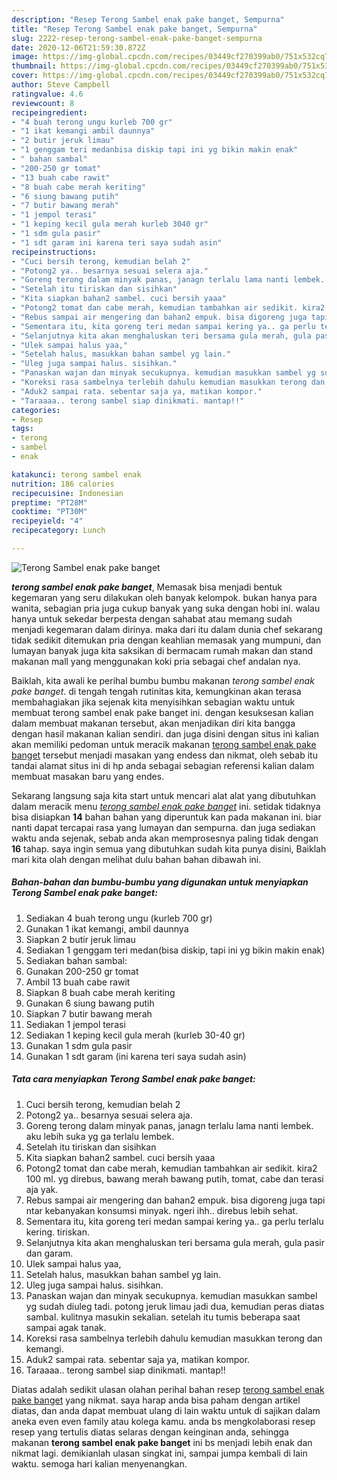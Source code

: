 ```yaml
---
description: "Resep Terong Sambel enak pake banget, Sempurna"
title: "Resep Terong Sambel enak pake banget, Sempurna"
slug: 2222-resep-terong-sambel-enak-pake-banget-sempurna
date: 2020-12-06T21:59:30.872Z
image: https://img-global.cpcdn.com/recipes/03449cf270399ab0/751x532cq70/terong-sambel-enak-pake-banget-foto-resep-utama.jpg
thumbnail: https://img-global.cpcdn.com/recipes/03449cf270399ab0/751x532cq70/terong-sambel-enak-pake-banget-foto-resep-utama.jpg
cover: https://img-global.cpcdn.com/recipes/03449cf270399ab0/751x532cq70/terong-sambel-enak-pake-banget-foto-resep-utama.jpg
author: Steve Campbell
ratingvalue: 4.6
reviewcount: 8
recipeingredient:
- "4 buah terong ungu kurleb 700 gr"
- "1 ikat kemangi ambil daunnya"
- "2 butir jeruk limau"
- "1 genggam teri medanbisa diskip tapi ini yg bikin makin enak"
- " bahan sambal"
- "200-250 gr tomat"
- "13 buah cabe rawit"
- "8 buah cabe merah keriting"
- "6 siung bawang putih"
- "7 butir bawang merah"
- "1 jempol terasi"
- "1 keping kecil gula merah kurleb 3040 gr"
- "1 sdm gula pasir"
- "1 sdt garam ini karena teri saya sudah asin"
recipeinstructions:
- "Cuci bersih terong, kemudian belah 2"
- "Potong2 ya.. besarnya sesuai selera aja."
- "Goreng terong dalam minyak panas, janagn terlalu lama nanti lembek. aku lebih suka yg ga terlalu lembek."
- "Setelah itu tiriskan dan sisihkan"
- "Kita siapkan bahan2 sambel. cuci bersih yaaa"
- "Potong2 tomat dan cabe merah, kemudian tambahkan air sedikit. kira2 100 ml. yg direbus, bawang merah bawang putih, tomat, cabe dan terasi aja yak."
- "Rebus sampai air mengering dan bahan2 empuk. bisa digoreng juga tapi ntar kebanyakan konsumsi minyak. ngeri ihh.. direbus lebih sehat."
- "Sementara itu, kita goreng teri medan sampai kering ya.. ga perlu terlalu kering. tiriskan."
- "Selanjutnya kita akan menghaluskan teri bersama gula merah, gula pasir dan garam."
- "Ulek sampai halus yaa,"
- "Setelah halus, masukkan bahan sambel yg lain."
- "Uleg juga sampai halus. sisihkan."
- "Panaskan wajan dan minyak secukupnya. kemudian masukkan sambel yg sudah diuleg tadi. potong jeruk limau jadi dua, kemudian peras diatas sambal. kulitnya masukin sekalian. setelah itu tumis beberapa saat sampai agak tanak."
- "Koreksi rasa sambelnya terlebih dahulu kemudian masukkan terong dan kemangi."
- "Aduk2 sampai rata. sebentar saja ya, matikan kompor."
- "Taraaaa.. terong sambel siap dinikmati. mantap!!"
categories:
- Resep
tags:
- terong
- sambel
- enak

katakunci: terong sambel enak 
nutrition: 186 calories
recipecuisine: Indonesian
preptime: "PT28M"
cooktime: "PT30M"
recipeyield: "4"
recipecategory: Lunch

---
```



![Terong Sambel enak pake banget](https://img-global.cpcdn.com/recipes/03449cf270399ab0/751x532cq70/terong-sambel-enak-pake-banget-foto-resep-utama.jpg)

<b><i>terong sambel enak pake banget</i></b>, Memasak bisa menjadi bentuk kegemaran yang seru dilakukan oleh banyak kelompok. bukan hanya para wanita, sebagian pria juga cukup banyak yang suka dengan hobi ini. walau hanya untuk sekedar berpesta dengan sahabat atau memang sudah menjadi kegemaran dalam dirinya. maka dari itu dalam dunia chef sekarang tidak sedikit ditemukan pria dengan keahlian memasak yang mumpuni, dan lumayan banyak juga kita saksikan di bermacam rumah makan dan stand makanan mall yang menggunakan koki pria sebagai chef andalan nya.



Baiklah, kita awali ke perihal bumbu bumbu makanan <i>terong sambel enak pake banget</i>. di tengah tengah rutinitas kita, kemungkinan akan terasa membahagiakan jika sejenak kita menyisihkan sebagian waktu untuk membuat terong sambel enak pake banget ini. dengan kesuksesan kalian dalam membuat makanan tersebut, akan menjadikan diri kita bangga dengan hasil makanan kalian sendiri. dan juga disini dengan situs ini kalian akan memiliki pedoman untuk meracik makanan <u>terong sambel enak pake banget</u> tersebut menjadi masakan yang endess dan nikmat, oleh sebab itu tandai alamat situs ini di hp anda sebagai sebagian referensi kalian dalam membuat masakan baru yang endes.


Sekarang langsung saja kita start untuk mencari alat alat yang dibutuhkan dalam meracik menu <u><i>terong sambel enak pake banget</i></u> ini. setidak tidaknya bisa disiapkan <b>14</b> bahan bahan yang diperuntuk kan pada makanan ini. biar nanti dapat tercapai rasa yang lumayan dan sempurna. dan juga sediakan waktu anda sejenak, sebab anda akan memprosesnya paling tidak dengan <b>16</b> tahap. saya ingin semua yang dibutuhkan sudah kita punya disini, Baiklah mari kita olah dengan melihat dulu bahan bahan dibawah ini.

<!--inarticleads1-->

##### Bahan-bahan dan bumbu-bumbu yang digunakan untuk menyiapkan Terong Sambel enak pake banget:

1. Sediakan 4 buah terong ungu (kurleb 700 gr)
1. Gunakan 1 ikat kemangi, ambil daunnya
1. Siapkan 2 butir jeruk limau
1. Sediakan 1 genggam teri medan(bisa diskip, tapi ini yg bikin makin enak)
1. Sediakan  bahan sambal:
1. Gunakan 200-250 gr tomat
1. Ambil 13 buah cabe rawit
1. Siapkan 8 buah cabe merah keriting
1. Gunakan 6 siung bawang putih
1. Siapkan 7 butir bawang merah
1. Sediakan 1 jempol terasi
1. Sediakan 1 keping kecil gula merah (kurleb 30-40 gr)
1. Gunakan 1 sdm gula pasir
1. Gunakan 1 sdt garam (ini karena teri saya sudah asin)




<!--inarticleads2-->

##### Tata cara menyiapkan Terong Sambel enak pake banget:

1. Cuci bersih terong, kemudian belah 2
1. Potong2 ya.. besarnya sesuai selera aja.
1. Goreng terong dalam minyak panas, janagn terlalu lama nanti lembek. aku lebih suka yg ga terlalu lembek.
1. Setelah itu tiriskan dan sisihkan
1. Kita siapkan bahan2 sambel. cuci bersih yaaa
1. Potong2 tomat dan cabe merah, kemudian tambahkan air sedikit. kira2 100 ml. yg direbus, bawang merah bawang putih, tomat, cabe dan terasi aja yak.
1. Rebus sampai air mengering dan bahan2 empuk. bisa digoreng juga tapi ntar kebanyakan konsumsi minyak. ngeri ihh.. direbus lebih sehat.
1. Sementara itu, kita goreng teri medan sampai kering ya.. ga perlu terlalu kering. tiriskan.
1. Selanjutnya kita akan menghaluskan teri bersama gula merah, gula pasir dan garam.
1. Ulek sampai halus yaa,
1. Setelah halus, masukkan bahan sambel yg lain.
1. Uleg juga sampai halus. sisihkan.
1. Panaskan wajan dan minyak secukupnya. kemudian masukkan sambel yg sudah diuleg tadi. potong jeruk limau jadi dua, kemudian peras diatas sambal. kulitnya masukin sekalian. setelah itu tumis beberapa saat sampai agak tanak.
1. Koreksi rasa sambelnya terlebih dahulu kemudian masukkan terong dan kemangi.
1. Aduk2 sampai rata. sebentar saja ya, matikan kompor.
1. Taraaaa.. terong sambel siap dinikmati. mantap!!




Diatas adalah sedikit ulasan olahan perihal bahan resep <u>terong sambel enak pake banget</u> yang nikmat. saya harap anda bisa paham dengan artikel diatas, dan anda dapat membuat ulang di lain waktu untuk di sajikan dalam aneka even even family atau kolega kamu. anda bs mengkolaborasi resep resep yang tertulis diatas selaras dengan keinginan anda, sehingga makanan <b>terong sambel enak pake banget</b> ini bs menjadi lebih enak dan nikmat lagi. demikianlah ulasan singkat ini, sampai jumpa kembali di lain waktu. semoga hari kalian menyenangkan.
